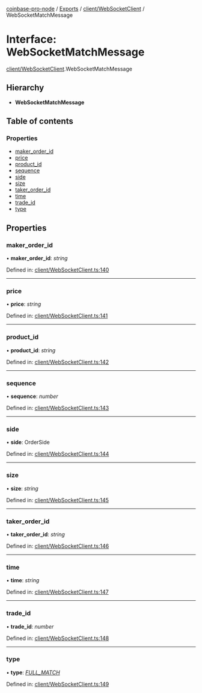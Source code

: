 [coinbase-pro-node](../../README.md) / [Exports](../../modules.md) / [client/WebSocketClient](../../modules/client_websocketclient.md) / WebSocketMatchMessage

# Interface: WebSocketMatchMessage

[client/WebSocketClient](../../modules/client_websocketclient.md).WebSocketMatchMessage

## Hierarchy

- **WebSocketMatchMessage**

## Table of contents

### Properties

- [maker_order_id](websocketclient.websocketmatchmessage.md#maker_order_id)
- [price](websocketclient.websocketmatchmessage.md#price)
- [product_id](websocketclient.websocketmatchmessage.md#product_id)
- [sequence](websocketclient.websocketmatchmessage.md#sequence)
- [side](websocketclient.websocketmatchmessage.md#side)
- [size](websocketclient.websocketmatchmessage.md#size)
- [taker_order_id](websocketclient.websocketmatchmessage.md#taker_order_id)
- [time](websocketclient.websocketmatchmessage.md#time)
- [trade_id](websocketclient.websocketmatchmessage.md#trade_id)
- [type](websocketclient.websocketmatchmessage.md#type)

## Properties

### maker_order_id

• **maker_order_id**: _string_

Defined in: [client/WebSocketClient.ts:140](https://github.com/bennycode/coinbase-pro-node/blob/3350621/src/client/WebSocketClient.ts#L140)

---

### price

• **price**: _string_

Defined in: [client/WebSocketClient.ts:141](https://github.com/bennycode/coinbase-pro-node/blob/3350621/src/client/WebSocketClient.ts#L141)

---

### product_id

• **product_id**: _string_

Defined in: [client/WebSocketClient.ts:142](https://github.com/bennycode/coinbase-pro-node/blob/3350621/src/client/WebSocketClient.ts#L142)

---

### sequence

• **sequence**: _number_

Defined in: [client/WebSocketClient.ts:143](https://github.com/bennycode/coinbase-pro-node/blob/3350621/src/client/WebSocketClient.ts#L143)

---

### side

• **side**: OrderSide

Defined in: [client/WebSocketClient.ts:144](https://github.com/bennycode/coinbase-pro-node/blob/3350621/src/client/WebSocketClient.ts#L144)

---

### size

• **size**: _string_

Defined in: [client/WebSocketClient.ts:145](https://github.com/bennycode/coinbase-pro-node/blob/3350621/src/client/WebSocketClient.ts#L145)

---

### taker_order_id

• **taker_order_id**: _string_

Defined in: [client/WebSocketClient.ts:146](https://github.com/bennycode/coinbase-pro-node/blob/3350621/src/client/WebSocketClient.ts#L146)

---

### time

• **time**: _string_

Defined in: [client/WebSocketClient.ts:147](https://github.com/bennycode/coinbase-pro-node/blob/3350621/src/client/WebSocketClient.ts#L147)

---

### trade_id

• **trade_id**: _number_

Defined in: [client/WebSocketClient.ts:148](https://github.com/bennycode/coinbase-pro-node/blob/3350621/src/client/WebSocketClient.ts#L148)

---

### type

• **type**: [_FULL_MATCH_](../../enums/client/websocketclient.websocketresponsetype.md#full_match)

Defined in: [client/WebSocketClient.ts:149](https://github.com/bennycode/coinbase-pro-node/blob/3350621/src/client/WebSocketClient.ts#L149)
